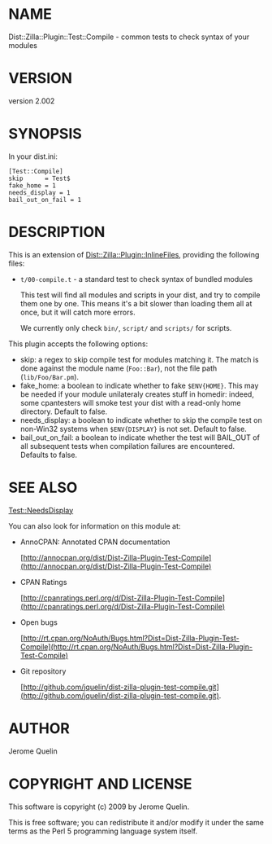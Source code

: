 # NAME

Dist::Zilla::Plugin::Test::Compile - common tests to check syntax of your modules

# VERSION

version 2.002

# SYNOPSIS

In your dist.ini:

    [Test::Compile]
    skip      = Test$
    fake_home = 1
    needs_display = 1
    bail_out_on_fail = 1

# DESCRIPTION

This is an extension of [Dist::Zilla::Plugin::InlineFiles](http://search.cpan.org/perldoc?Dist::Zilla::Plugin::InlineFiles), providing
the following files:

- `t/00-compile.t` - a standard test to check syntax of bundled modules

    This test will find all modules and scripts in your dist, and try to
    compile them one by one. This means it's a bit slower than loading them
    all at once, but it will catch more errors.

    We currently only check `bin/`, `script/` and `scripts/` for scripts.

This plugin accepts the following options:

- skip: a regex to skip compile test for modules matching it. The
match is done against the module name (`Foo::Bar`), not the file path
(`lib/Foo/Bar.pm`).
- fake\_home: a boolean to indicate whether to fake `$ENV{HOME}`.
This may be needed if your module unilateraly creates stuff in homedir:
indeed, some cpantesters will smoke test your dist with a read-only home
directory. Default to false.
- needs\_display: a boolean to indicate whether to skip the compile test
on non-Win32 systems when `$ENV{DISPLAY}` is not set. Default to false.
- bail\_out\_on\_fail: a boolean to indicate whether the test will BAIL\_OUT
of all subsequent tests when compilation failures are encountered. Defaults to false.

# SEE ALSO

[Test::NeedsDisplay](http://search.cpan.org/perldoc?Test::NeedsDisplay)

You can also look for information on this module at:

- AnnoCPAN: Annotated CPAN documentation

    [http://annocpan.org/dist/Dist-Zilla-Plugin-Test-Compile](http://annocpan.org/dist/Dist-Zilla-Plugin-Test-Compile)

- CPAN Ratings

    [http://cpanratings.perl.org/d/Dist-Zilla-Plugin-Test-Compile](http://cpanratings.perl.org/d/Dist-Zilla-Plugin-Test-Compile)

- Open bugs

    [http://rt.cpan.org/NoAuth/Bugs.html?Dist=Dist-Zilla-Plugin-Test-Compile](http://rt.cpan.org/NoAuth/Bugs.html?Dist=Dist-Zilla-Plugin-Test-Compile)

- Git repository

    [http://github.com/jquelin/dist-zilla-plugin-test-compile.git](http://github.com/jquelin/dist-zilla-plugin-test-compile.git).

# AUTHOR

Jerome Quelin

# COPYRIGHT AND LICENSE

This software is copyright (c) 2009 by Jerome Quelin.

This is free software; you can redistribute it and/or modify it under
the same terms as the Perl 5 programming language system itself.
